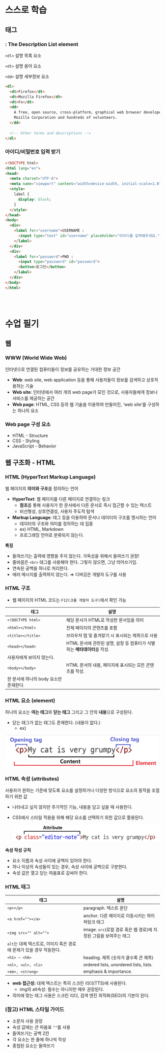 # 스스로 학습
## 태그
### **<dl>: The Description List element**

`<dl>` 설명 목록 요소

`<dt>` 설명 용어 요소

`<dd>` 설명 세부정보 요소

```html
<dl>
  <dt>Firefox</dt>
  <dt>Mozilla Firefox</dt>
  <dt>Fx</dt>
  <dd>
    A free, open source, cross-platform, graphical web browser developed by the
    Mozilla Corporation and hundreds of volunteers.
  </dd>

  <!-- Other terms and descriptions -->
</dl>
```

### 아이디/비밀번호 입력 받기

```html
<!DOCTYPE html>
<html lang="en">
<head>
  <meta charset="UTF-8">
  <meta name="viewport" content="width=device-width, initial-scale=1.0">
  <style>
    label {
      display: block;
    }
  </style>
</head>
<body>
  <div>
    <label for="username">USERNAME : 
      <input type="text" id="username" placeholder="아이디를 입력해주세요.">
    </label>
  </div>
  <div>
    <label for="password">PWD : 
      <input type="password" id="password">
      <button>로그인</button>
    </label>
  </div>
</body>
</html>
```

<br><br>
# 수업 필기

## 웹

### WWW (World Wide Web)

인터넷으로 연결된 컴퓨터들이 정보를 공유하는 거대한 정보 공간

- **Web**: web site, web application 등을 통해 사용자들이 정보를 검색하고 상호작용하는 기술
- **Web site**: 인터넷에서 여러 개의 web page가 모인 것으로, 사용자들에게 정보나 서비스를 제공하는 공간
- **Web page**: HTML, CSS 등의 웹 기술을 이용하여 만들어진, ‘web site’를 구성하는 하나의 요소

### Web page 구성 요소

- HTML - Structure
- CSS - Styling
- JavaScript - Behavior

## 웹 구조화 - HTML

### HTML (HyperText Markup Language)

웹 페이지의 **의미와 구조**를 정의하는 언어

- **HyperText**: 웹 페이지를 다른 페이지로 연결하는 링크
    - **참조**를 통해 사용자가 한 문서에서 다른 문서로 즉시 접근할 수 있는 텍스트
    - 비선형성, 상호연결성, 사용자 주도적 탐색
- **Markup Language**: 태그 등을 이용하여 문서나 데이터의 구조를 명시하는 언어
    - 데이터의 구조와 의미를 정의하는 데 집중
    - ex) HTML, Markdown
    - 프로그래밍 언어로 분류되지 않는다.

**특징**

- 들여쓰기는 출력에 영향을 주지 않는다. 가독성을 위해서 들여쓰기 권장!
- 줄바꿈은 `<br>` 태그를 사용해야 한다. 그렇지 않으면, 그냥 띄어쓰기임.
- 연속된 공백을 하나로 처리한다.
- 에러 메시지를 출력하지 않는다. ⇒ 디버깅은 개발자 도구를 사용

### HTML 구조

- 웹 페이지의 HTML 코드는 `F12(크롬 개발자 도구)`에서 확인 가능

| 태그 | 설명 |
| --- | --- |
| `<!DOCTYPE html>` | 해당 문서가 HTML로 작성한 문서임을 의미 |
| `<html></html>` | 전체 페이지의 콘텐츠를 포함 |
| `<title></title>`  | 브라우저 탭 및 즐겨찾기 시 표시되는 제목으로 사용 |
| `<head></head>` | HTML 문서에 관련된 설명, 설정 등 컴퓨터가 식별하는 **메타데이터**를 작성. 
사용자에게 보이지 않는다. |
| `<body></body>` | HTML 문서의 내용, 페이지에 표시되는 모든 콘텐츠를 작성. 
한 문서에 하나의 body 요소만 존재한다. |

### HTML 요소 (element)

하나의 요소는 **여는 태그**와 **닫는 태그** 그리고 그 안의 **내용**으로 구성된다.

- 닫는 태그가 없는 태그도 존재한다. (내용이 없다.)
    - ex) <img>

![html 요소](../images/html_1.png)

### HTML 속성 (attributes)

사용자가 원하는 기준에 맞도록 요소를 설정하거나 다양한 방식으로 요소의 동작을 조절하기 위한 값

- 나타내고 싶지 않지만 추가적인 기능, 내용을 담고 싶을 때 사용한다.
- CSS에서 스타일 적용을 위해 해당 요소를 선택하기 위한 값으로 활용된다.
    
    ![html 속성](../images/html_2.png)
    

**속성 작성 규칙**

- 요소 이름과 속성 사이에 공백이 있어야 한다.
- 하나 이상의 속성들이 있는 경우, 속성 사이에 공백으로 구분한다.
- 속성 값은 열고 닫는 따옴표로 감싸야 한다.

### HTML 태그

| 태그 | 설명 |
| --- | --- |
| `<p></p>` | paragraph. 텍스트 문단 |
| `<a href=""></a>` | anchor. 다른 페이지로 이동시키는 하이퍼링크 태그 |
| `<img src="" alt="">`  | image. `src`(로컬 경로 혹은 웹 경로)에 지정된 그림을 보여주는 태그
`alt`는 대체 텍스트로, 이미지 혹은 경로에 문제가 있을 경우 작동한다. |
| `<h1> ~ <h6>` | heading. 제목 (숫자가 클수록 큰 제목) |
| `<ol>, <ul>, <li>` | ordered lists, unordered lists, lists. |
| `<em>, <strong>` | emphasis & importance. |
- **web 접근성:** 대체 텍스트는 특히 스크린 리더(TTS)에 사용된다.
    - img의 alt속성: 필수는 아니지만 매우 권장된다.
- 의미에 맞는 태그 사용은 스크린 리더, 검색 엔진 최적화(SEO)의 기본이 된다.


### (참고) HTML 스타일 가이드

- 소문자 사용 권장
- 속성 값에는 큰 따옴표 `""`를 사용
- 들여쓰기는 공백 2칸
- 각 요소는 한 줄에 하나씩 작성
- 중첩된 요소는 들여쓰기